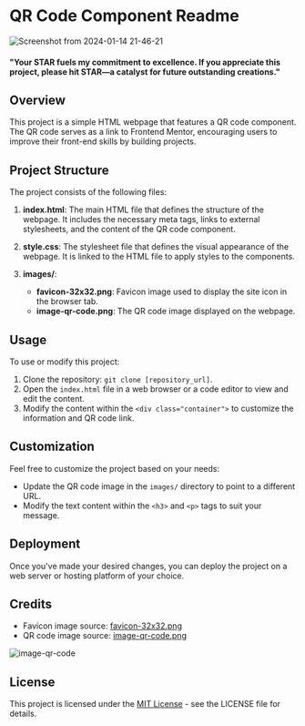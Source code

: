 # QR Code Component Readme

![Screenshot from 2024-01-14 21-46-21](https://github.com/Mayank-Garg7/Qr_Code/assets/113042462/38659db1-e525-4182-a25d-1c7f20fa3b0f)

#### "Your STAR fuels my commitment to excellence. If you appreciate this project, please hit STAR—a catalyst for future outstanding creations."

## Overview

This project is a simple HTML webpage that features a QR code component. The QR code serves as a link to Frontend Mentor, encouraging users to improve their front-end skills by building projects.

## Project Structure

The project consists of the following files:

1. **index.html**: The main HTML file that defines the structure of the webpage. It includes the necessary meta tags, links to external stylesheets, and the content of the QR code component.

2. **style.css**: The stylesheet file that defines the visual appearance of the webpage. It is linked to the HTML file to apply styles to the components.

3. **images/**:
   - **favicon-32x32.png**: Favicon image used to display the site icon in the browser tab.
   - **image-qr-code.png**: The QR code image displayed on the webpage.

## Usage

To use or modify this project:

1. Clone the repository: `git clone [repository_url]`.
2. Open the `index.html` file in a web browser or a code editor to view and edit the content.
3. Modify the content within the `<div class="container">` to customize the information and QR code link.

## Customization

Feel free to customize the project based on your needs:

- Update the QR code image in the `images/` directory to point to a different URL.
- Modify the text content within the `<h3>` and `<p>` tags to suit your message.

## Deployment

Once you've made your desired changes, you can deploy the project on a web server or hosting platform of your choice.

## Credits

- Favicon image source: [favicon-32x32.png](./images/favicon-32x32.png)
- QR code image source: [image-qr-code.png](./images/image-qr-code.png)
  
![image-qr-code](https://github.com/Mayank-Garg7/Qr_Code/assets/113042462/6083a409-5634-4ca8-b7a5-0fd2db4b2138)

## License

This project is licensed under the [MIT License](LICENSE) - see the LICENSE file for details.
